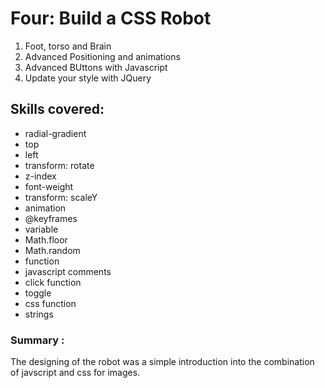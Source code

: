 
# Four: Build a CSS Robot 

1. Foot, torso and Brain 
2. Advanced Positioning and animations
3. Advanced BUttons with Javascript
4. Update your style with JQuery

## Skills covered: 
- radial-gradient
- top 
- left
- transform: rotate
- z-index
- font-weight
- transform: scaleY
- animation
- @keyframes
- variable
- Math.floor
- Math.random
- function 
- javascript comments
- click function 
- toggle 
- css function 
- strings

### Summary : 
The designing of the robot was a simple introduction into the combination of javscript and css for images. 
